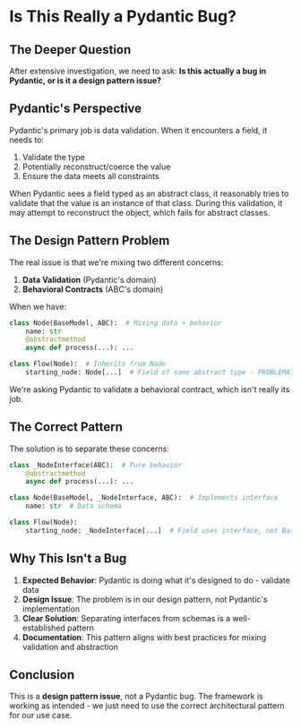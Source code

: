 # Is This Really a Pydantic Bug?

## The Deeper Question

After extensive investigation, we need to ask: **Is this actually a bug in Pydantic, or is it a design pattern issue?**

## Pydantic's Perspective

Pydantic's primary job is data validation. When it encounters a field, it needs to:
1. Validate the type
2. Potentially reconstruct/coerce the value
3. Ensure the data meets all constraints

When Pydantic sees a field typed as an abstract class, it reasonably tries to validate that the value is an instance of that class. During this validation, it may attempt to reconstruct the object, which fails for abstract classes.

## The Design Pattern Problem

The real issue is that we're mixing two different concerns:

1. **Data Validation** (Pydantic's domain)
2. **Behavioral Contracts** (ABC's domain)

When we have:
```python
class Node(BaseModel, ABC):  # Mixing data + behavior
    name: str
    @abstractmethod
    async def process(...): ...

class Flow(Node):  # Inherits from Node
    starting_node: Node[...]  # Field of same abstract type - PROBLEMATIC!
```

We're asking Pydantic to validate a behavioral contract, which isn't really its job.

## The Correct Pattern

The solution is to separate these concerns:

```python
class _NodeInterface(ABC):  # Pure behavior
    @abstractmethod
    async def process(...): ...

class Node(BaseModel, _NodeInterface, ABC):  # Implements interface
    name: str  # Data schema

class Flow(Node):
    starting_node: _NodeInterface[...]  # Field uses interface, not BaseModel
```

## Why This Isn't a Bug

1. **Expected Behavior**: Pydantic is doing what it's designed to do - validate data
2. **Design Issue**: The problem is in our design pattern, not Pydantic's implementation
3. **Clear Solution**: Separating interfaces from schemas is a well-established pattern
4. **Documentation**: This pattern aligns with best practices for mixing validation and abstraction

## Conclusion

This is a **design pattern issue**, not a Pydantic bug. The framework is working as intended - we just need to use the correct architectural pattern for our use case.